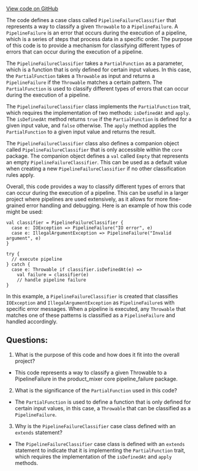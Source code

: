 [View code on GitHub](https://github.com/misbahsy/the-algorithm/product-mixer/core/src/main/scala/com/twitter/product_mixer/core/pipeline/pipeline_failure/PipelineFailureClassifier.scala)

The code defines a case class called `PipelineFailureClassifier` that represents a way to classify a given `Throwable` to a `PipelineFailure`. A `PipelineFailure` is an error that occurs during the execution of a pipeline, which is a series of steps that process data in a specific order. The purpose of this code is to provide a mechanism for classifying different types of errors that can occur during the execution of a pipeline.

The `PipelineFailureClassifier` takes a `PartialFunction` as a parameter, which is a function that is only defined for certain input values. In this case, the `PartialFunction` takes a `Throwable` as input and returns a `PipelineFailure` if the `Throwable` matches a certain pattern. The `PartialFunction` is used to classify different types of errors that can occur during the execution of a pipeline.

The `PipelineFailureClassifier` class implements the `PartialFunction` trait, which requires the implementation of two methods: `isDefinedAt` and `apply`. The `isDefinedAt` method returns `true` if the `PartialFunction` is defined for a given input value, and `false` otherwise. The `apply` method applies the `PartialFunction` to a given input value and returns the result.

The `PipelineFailureClassifier` class also defines a companion object called `PipelineFailureClassifier` that is only accessible within the `core` package. The companion object defines a `val` called `Empty` that represents an empty `PipelineFailureClassifier`. This can be used as a default value when creating a new `PipelineFailureClassifier` if no other classification rules apply.

Overall, this code provides a way to classify different types of errors that can occur during the execution of a pipeline. This can be useful in a larger project where pipelines are used extensively, as it allows for more fine-grained error handling and debugging. Here is an example of how this code might be used:

```
val classifier = PipelineFailureClassifier {
  case e: IOException => PipelineFailure("IO error", e)
  case e: IllegalArgumentException => PipelineFailure("Invalid argument", e)
}

try {
  // execute pipeline
} catch {
  case e: Throwable if classifier.isDefinedAt(e) =>
    val failure = classifier(e)
    // handle pipeline failure
}
```

In this example, a `PipelineFailureClassifier` is created that classifies `IOException` and `IllegalArgumentException` as `PipelineFailure`s with specific error messages. When a pipeline is executed, any `Throwable` that matches one of these patterns is classified as a `PipelineFailure` and handled accordingly.
## Questions: 
 1. What is the purpose of this code and how does it fit into the overall project?
- This code represents a way to classify a given Throwable to a PipelineFailure in the product_mixer core pipeline_failure package.

2. What is the significance of the `PartialFunction` used in this code?
- The `PartialFunction` is used to define a function that is only defined for certain input values, in this case, a `Throwable` that can be classified as a `PipelineFailure`.

3. Why is the `PipelineFailureClassifier` case class defined with an `extends` statement?
- The `PipelineFailureClassifier` case class is defined with an `extends` statement to indicate that it is implementing the `PartialFunction` trait, which requires the implementation of the `isDefinedAt` and `apply` methods.